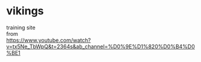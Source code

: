 # vikings

training site <br>
from <br>
https://www.youtube.com/watch?v=tx5Ne_TbWpQ&t=2364s&ab_channel=%D0%9E%D1%820%D0%B4%D0%BE1
